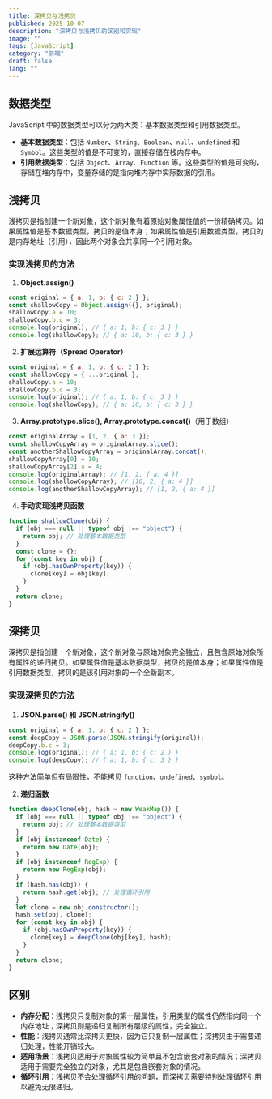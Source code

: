 ```yaml
---
title: 深拷贝与浅拷贝
published: 2025-10-07
description: "深拷贝与浅拷贝的区别和实现"
image: ""
tags: [JavaScript]
category: "前端"
draft: false
lang: ""
---
```


## 数据类型

JavaScript 中的数据类型可以分为两大类：基本数据类型和引用数据类型。

- **基本数据类型**：包括 `Number`、`String`、`Boolean`、`null`、`undefined` 和 `Symbol`。这些类型的值是不可变的，直接存储在栈内存中。
- **引用数据类型**：包括 `Object`、`Array`、`Function` 等。这些类型的值是可变的，存储在堆内存中，变量存储的是指向堆内存中实际数据的引用。

## 浅拷贝

浅拷贝是指创建一个新对象，这个新对象有着原始对象属性值的一份精确拷贝。如果属性值是基本数据类型，拷贝的是值本身；如果属性值是引用数据类型，拷贝的是内存地址（引用），因此两个对象会共享同一个引用对象。

### 实现浅拷贝的方法

1. **Object.assign()**

```javascript
const original = { a: 1, b: { c: 2 } };
const shallowCopy = Object.assign({}, original);
shallowCopy.a = 10;
shallowCopy.b.c = 3;
console.log(original); // { a: 1, b: { c: 3 } }
console.log(shallowCopy); // { a: 10, b: { c: 3 } }
```

2. **扩展运算符（Spread Operator）**

```javascript
const original = { a: 1, b: { c: 2 } };
const shallowCopy = { ...original };
shallowCopy.a = 10;
shallowCopy.b.c = 3;
console.log(original); // { a: 1, b: { c: 3 } }
console.log(shallowCopy); // { a: 10, b: { c: 3 } }
```

3. **Array.prototype.slice(), Array.prototype.concat()**（用于数组）

```javascript
const originalArray = [1, 2, { a: 3 }];
const shallowCopyArray = originalArray.slice();
const anotherShallowCopyArray = originalArray.concat();
shallowCopyArray[0] = 10;
shallowCopyArray[2].a = 4;
console.log(originalArray); // [1, 2, { a: 4 }]
console.log(shallowCopyArray); // [10, 2, { a: 4 }]
console.log(anotherShallowCopyArray); // [1, 2, { a: 4 }]
```

4. **手动实现浅拷贝函数**

```javascript
function shallowClone(obj) {
  if (obj === null || typeof obj !== "object") {
    return obj; // 处理基本数据类型
  }
  const clone = {};
  for (const key in obj) {
    if (obj.hasOwnProperty(key)) {
      clone[key] = obj[key];
    }
  }
  return clone;
}
```

## 深拷贝

深拷贝是指创建一个新对象，这个新对象与原始对象完全独立，且包含原始对象所有属性的递归拷贝。如果属性值是基本数据类型，拷贝的是值本身；如果属性值是引用数据类型，拷贝的是该引用对象的一个全新副本。

### 实现深拷贝的方法

1. **JSON.parse() 和 JSON.stringify()**

```javascript
const original = { a: 1, b: { c: 2 } };
const deepCopy = JSON.parse(JSON.stringify(original));
deepCopy.b.c = 3;
console.log(original); // { a: 1, b: { c: 2 } }
console.log(deepCopy); // { a: 1, b: { c: 3 } }
```

这种方法简单但有局限性，不能拷贝 `function`、`undefined`、`symbol`。

2. **递归函数**

```javascript
function deepClone(obj, hash = new WeakMap()) {
  if (obj === null || typeof obj !== "object") {
    return obj; // 处理基本数据类型
  }
  if (obj instanceof Date) {
    return new Date(obj);
  }
  if (obj instanceof RegExp) {
    return new RegExp(obj);
  }
  if (hash.has(obj)) {
    return hash.get(obj); // 处理循环引用
  }
  let clone = new obj.constructor();
  hash.set(obj, clone);
  for (const key in obj) {
    if (obj.hasOwnProperty(key)) {
      clone[key] = deepClone(obj[key], hash);
    }
  }
  return clone;
}
```

## 区别

- **内存分配**：浅拷贝只复制对象的第一层属性，引用类型的属性仍然指向同一个内存地址；深拷贝则是递归复制所有层级的属性，完全独立。
- **性能**：浅拷贝通常比深拷贝更快，因为它只复制一层属性；深拷贝由于需要递归处理，性能开销较大。
- **适用场景**：浅拷贝适用于对象属性较为简单且不包含嵌套对象的情况；深拷贝适用于需要完全独立的对象，尤其是包含嵌套对象的情况。
- **循环引用**：浅拷贝不会处理循环引用的问题，而深拷贝需要特别处理循环引用以避免无限递归。

